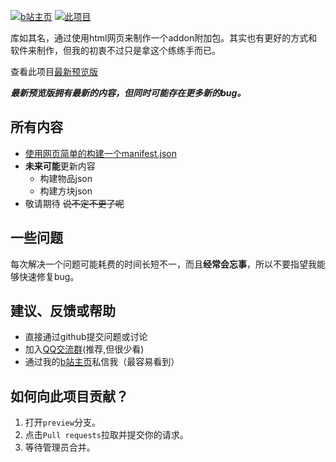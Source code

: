 [![b站主页](https://img.shields.io/badge/果宝的b站主页-666666?logo=bilibili&labelColor=FFC0CB)](https://m.bilibili.com/space/1975312515) [![此项目](https://img.shields.io/badge/github项目-666666?logo=github)](https://github.com/guobao2333/Minecraft-bedrock-addon-build/tree/main/README.md)

库如其名，通过使用html网页来制作一个addon附加包。其实也有更好的方式和软件来制作，但我的初衷不过只是拿这个练练手而已。

查看此项目[最新预览版](https://github.com/guobao2333/Minecraft-bedrock-addon-build/tree/preview/)

_**最新预览版拥有最新的内容，但同时可能存在更多新的bug。**_
## 所有内容
- [使用网页简单的构建一个manifest.json](build_manifest/)
- **未来可能**更新内容
  - 构建物品json
  - 构建方块json
- 敬请期待 ~~说不定不更了呢~~
## 一些问题
每次解决一个问题可能耗费的时间长短不一，而且**经常会忘事**，所以不要指望我能够快速修复bug。
## 建议、反馈或帮助
- 直接通过github提交问题或讨论
- 加入[QQ交流群](http://qm.qq.com/cgi-bin/qm/qr?_wv=1027&k=hcGB26TBVYbVIS6TkZ5uvBwghyx3wqIz&authKey=BgG4%2BARj6b9ym9Cf7llJNV4Bgo97dW3PRqa127ZUdyWNo81rF7vveSAVQPt7syZ8&noverify=0&group_code=319756047)(推荐,但很少看)
- 通过我的[b站主页](https://m.bilibili.com/space/1975312515)私信我（最容易看到）
## 如何向此项目贡献？
1. 打开`preview`分支。
2. 点击`Pull requests`拉取并提交你的请求。
3. 等待管理员合并。
